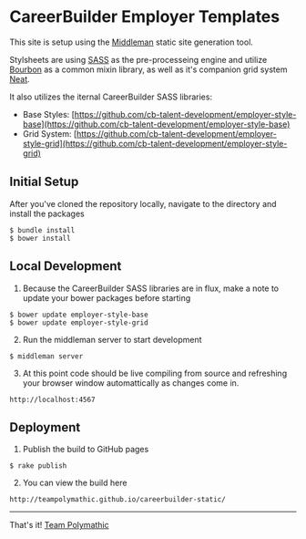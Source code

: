 CareerBuilder Employer Templates
================================

This site is setup using the [Middleman](https://middlemanapp.com/) static site generation tool.

Stylsheets are using [SASS](http://sass-lang.com/) as the pre-processeing engine and utilize [Bourbon](http://bourbon.io/) as a common mixin library, as well as it's companion grid system [Neat](http://neat.bourbon.io/). 

It also utilizes the iternal CareerBuilder SASS libraries:
* Base Styles: [https://github.com/cb-talent-development/employer-style-base](https://github.com/cb-talent-development/employer-style-base)
* Grid System: [https://github.com/cb-talent-development/employer-style-grid](https://github.com/cb-talent-development/employer-style-grid)

## Initial Setup

After you've cloned the repository locally, navigate to the directory and install the packages
``` shell
$ bundle install
$ bower install
```

## Local Development

1. Because the CareerBuilder SASS libraries are in flux, make a note to update your bower packages before starting
  ``` shell
  $ bower update employer-style-base 
  $ bower update employer-style-grid
  ```
  
2. Run the middleman server to start development
  ``` shell
  $ middleman server
  ```

3. At this point code should be live compiling from source and refreshing your browser window automattically as changes come in.
  ```
  http://localhost:4567
  ```

## Deployment

1. Publish the build to GitHub pages
  ``` shell
  $ rake publish
  ```
  
2. You can view the build here
  ```
  http://teampolymathic.github.io/careerbuilder-static/
  ```

---

That's it! [Team Polymathic](http://teampolymathic.com)
